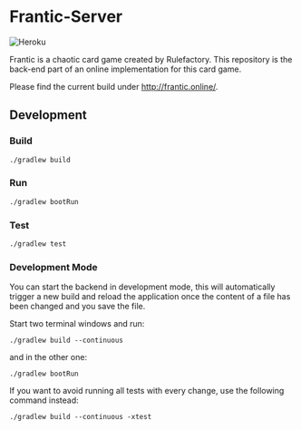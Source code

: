 # Frantic-Server
![Heroku](https://heroku-badge.herokuapp.com/?app=sopra-fs20-group-09-server)

Frantic is a chaotic card game created by Rulefactory. This repository is the back-end part of an online implementation for this card game.

Please find the current build under http://frantic.online/.

## Development

### Build

```bash
./gradlew build
```

### Run

```bash
./gradlew bootRun
```

### Test

```bash
./gradlew test
```

### Development Mode

You can start the backend in development mode, this will automatically trigger a new build and reload the application
once the content of a file has been changed and you save the file.

Start two terminal windows and run:

`./gradlew build --continuous`

and in the other one:

`./gradlew bootRun`

If you want to avoid running all tests with every change, use the following command instead:

`./gradlew build --continuous -xtest`

